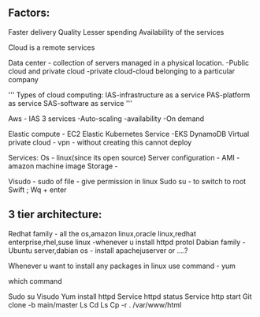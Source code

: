 Factors:  
------------
Faster delivery
Quality
Lesser spending
Availability of the services

Cloud is a remote services

Data center - collection of servers managed in a physical location.
-Public cloud and private cloud
-private cloud-cloud belonging to a particular company

'''
Types of cloud computing:
IAS-infrastructure as a service
PAS-platform as service
SAS-software as service
'''

Aws - IAS
3 services
-Auto-scaling
-availability
-On demand

Elastic compute - EC2
Elastic Kubernetes Service -EKS
DynamoDB
Virtual private cloud - vpn - without creating this cannot deploy 

Services:
Os - linux(since its open source)
Server configuration - AMI - amazon machine image
Storage -

Visudo - sudo of file - give permission in linux
Sudo su - to switch to root
Swift ;
Wq + enter

3 tier architecture:
--------------------

Redhat family - all the os,amazon linux,oracle linux,redhat enterprise,rhel,suse linux -whenever u install httpd protol
Dabian family - Ubuntu server,dabian os - install apachejuserver or ….?



Whenever u want to install any packages in linux use command - yum

which command


Sudo su
Visudo
Yum install httpd
Service httpd status
Service http start
Git clone -b main/master <gitlink>
Ls
Cd <copied path>
Ls
Cp -r . /var/www/html


